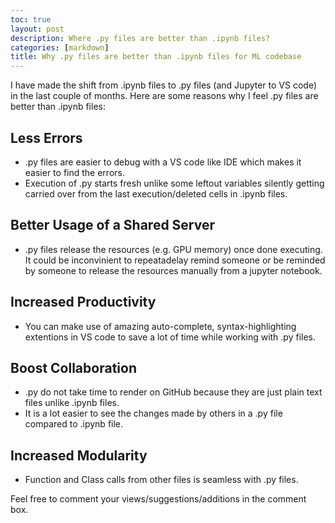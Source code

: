 ```yaml
---
toc: true
layout: post
description: Where .py files are better than .ipynb files?
categories: [markdown]
title: Why .py files are better than .ipynb files for ML codebase
---
```


I have made the shift from .ipynb files to .py files (and Jupyter to VS code) in the last couple of months. Here are some reasons why I feel .py files are better than .ipynb files:

## Less Errors
* .py files are easier to debug with a VS code like IDE which makes it easier to find the errors.
* Execution of .py starts fresh unlike some leftout variables silently getting carried over from the last execution/deleted cells in .ipynb files.

## Better Usage of a Shared Server
* .py files release the resources (e.g. GPU memory) once done executing. It could be inconvinient to repeatadelay remind someone or be reminded by someone to release the resources manually from a jupyter notebook.

## Increased Productivity
* You can make use of amazing auto-complete, syntax-highlighting extentions in VS code to save a lot of time while working with .py files.

## Boost Collaboration
* .py do not take time to render on GitHub because they are just plain text files unlike .ipynb files.
* It is a lot easier to see the changes made by others in a .py file compared to .ipynb file.

## Increased Modularity
* Function and Class calls from other files is seamless with .py files.

Feel free to comment your views/suggestions/additions in the comment box.
